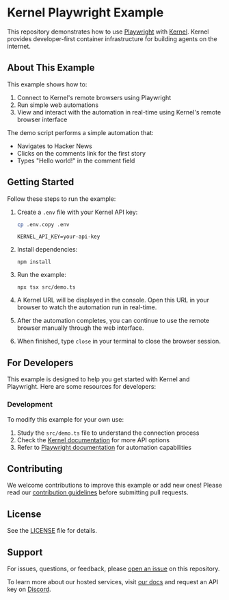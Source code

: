 # Kernel Playwright Example

This repository demonstrates how to use [Playwright](https://playwright.dev/) with [Kernel](https://github.com/onkernel/kernel). Kernel provides developer-first container infrastructure for building agents on the internet.

## About This Example

This example shows how to:
1. Connect to Kernel's remote browsers using Playwright
2. Run simple web automations
3. View and interact with the automation in real-time using Kernel's remote browser interface

The demo script performs a simple automation that:
- Navigates to Hacker News
- Clicks on the comments link for the first story
- Types "Hello world!" in the comment field

## Getting Started

Follow these steps to run the example:

1. Create a `.env` file with your Kernel API key:
   ```bash
   cp .env.copy .env
   ```

   ```
   KERNEL_API_KEY=your-api-key
   ```

2. Install dependencies:
   ```
   npm install
   ```

3. Run the example:
   ```
   npx tsx src/demo.ts
   ```

4. A Kernel URL will be displayed in the console. Open this URL in your browser to watch the automation run in real-time.

5. After the automation completes, you can continue to use the remote browser manually through the web interface.

6. When finished, type `close` in your terminal to close the browser session.

## For Developers

This example is designed to help you get started with Kernel and Playwright. Here are some resources for developers:

### Development

To modify this example for your own use:

1. Study the `src/demo.ts` file to understand the connection process
2. Check the [Kernel documentation](https://docs.onkernel.com) for more API options
3. Refer to [Playwright documentation](https://playwright.dev/docs/intro) for automation capabilities

## Contributing

We welcome contributions to improve this example or add new ones! Please read our [contribution guidelines](./CONTRIBUTING.md) before submitting pull requests.

## License

See the [LICENSE](./LICENSE) file for details.

## Support

For issues, questions, or feedback, please [open an issue](https://github.com/onkernel/example-playwright/issues) on this repository.

To learn more about our hosted services, visit [our docs](https://docs.onkernel.com/introduction) and request an API key on [Discord](https://discord.gg/Q6WPxeaj).
